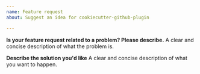 ```yaml
---
name: Feature request
about: Suggest an idea for cookiecutter-github-plugin

---
```


<!--
Please note that **cookiecutter-github-project** is released with a
[Contributor Code of Conduct][code of conduct]. By participating in this
project you agree to abide by its terms.

[code of conduct]: /CODE_OF_CONDUCT.md
-->

**Is your feature request related to a problem? Please describe.**
A clear and concise description of what the problem is.

**Describe the solution you'd like**
A clear and concise description of what you want to happen.
